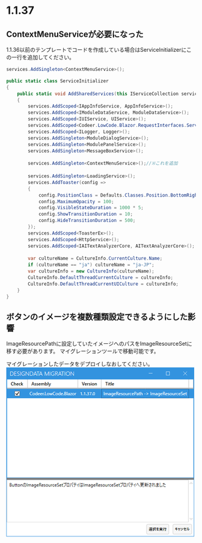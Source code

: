 # 1.1.37

## ContextMenuServiceが必要になった
1.1.36以前のテンプレートでコードを作成している場合はServiceInitializerにこの一行を追加してください。
```cs
services.AddSingleton<ContextMenuService>();
```

```cs
public static class ServiceInitializer
{
    public static void AddSharedServices(this IServiceCollection services)
    {
        services.AddScoped<IAppInfoService, AppInfoService>();
        services.AddScoped<IModuleDataService, ModuleDataService>();
        services.AddScoped<IUIService, UIService>();
        services.AddScoped<Codeer.LowCode.Blazor.RequestInterfaces.Services>();
        services.AddScoped<ILogger, Logger>();
        services.AddSingleton<ModuleDialogService>();
        services.AddSingleton<ModulePanelService>();
        services.AddSingleton<MessageBoxService>();
        
        services.AddSingleton<ContextMenuService>();//※これを追加

        services.AddSingleton<LoadingService>();
        services.AddToaster(config =>
        {
            config.PositionClass = Defaults.Classes.Position.BottomRight;
            config.MaximumOpacity = 100;
            config.VisibleStateDuration = 1000 * 5;
            config.ShowTransitionDuration = 10;
            config.HideTransitionDuration = 500;
        });
        services.AddScoped<ToasterEx>();
        services.AddScoped<HttpService>();
        services.AddScoped<IAITextAnalyzerCore, AITextAnalyzerCore>();

        var cultureName = CultureInfo.CurrentCulture.Name;
        if (cultureName == "ja") cultureName = "ja-JP";
        var cultureInfo = new CultureInfo(cultureName);
        CultureInfo.DefaultThreadCurrentCulture = cultureInfo;
        CultureInfo.DefaultThreadCurrentUICulture = cultureInfo;
    }
}
```

## ボタンのイメージを複数種類設定できるようにした影響
ImageResourcePathに設定していたイメージへのパスをImageResourceSetに移す必要があります。
マイグレーションツールで移動可能です。

マイグレーションしたデータをデプロイしなおしてください。
![マイグレーション](images/1.1.37/1.png)
